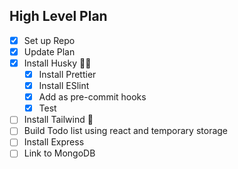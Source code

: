 ## High Level Plan

- [x] Set up Repo
- [x] Update Plan
- [x] Install Husky 🐕‍🦺
  - [x] Install Prettier
  - [x] Install ESlint
  - [x] Add as pre-commit hooks
  - [x] Test
- [ ] Install Tailwind 🍃
- [ ] Build Todo list using react and temporary storage
- [ ] Install Express
- [ ] Link to MongoDB
